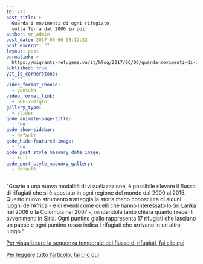```yaml
---
ID: 471
post_title: >
  Guarda i movimenti di ogni rifugiato
  sulla Terra dal 2000 in poi!
author: mr_admin
post_date: 2017-06-06 08:12:22
post_excerpt: ""
layout: post
permalink: >
  https://migrants-refugees.va/it/blog/2017/06/06/guarda-movimenti-di-ogni-rifugiato-sulla-terra-dal-2000-poi/
published: true
yst_is_cornerstone:
  - ""
video_format_choose:
  - youtube
video_format_link:
  - G6F-7H8fqfo
gallery_type:
  - slider
qode_animate-page-title:
  - 'no'
qode_show-sidebar:
  - default
qode_hide-featured-image:
  - 'no'
qode_post_style_masonry_date_image:
  - full
qode_post_style_masonry_gallery:
  - default
---
```

"Grazie a una nuova modalità di visualizzazione, è possibile rilevare il flusso di rifugiati che si è spostato in ogni regione del mondo dal 2000 al 2015. Questo nuovo strumento tratteggia la storia meno conosciuta di alcuni luoghi dell’Africa - e di eventi come quelli che hanno interessato lo Sri Lanka nel 2006 o la Colombia nel 2007 -, rendendola tanto chiara quanto i recenti avvenimenti in Siria. Ogni puntino giallo rappresenta 17 rifugiati che lasciano un paese e ogni puntino rosso indica i rifugiati che arrivano in un altro luogo."

<a href="https://explorables.cmucreatelab.org/explorables/annual-refugees/examples/webgl-timemachine/" target="_blank" rel="noopener noreferrer">Per visualizzare la sequenza temporale del flusso di rifugiati, fai clic qui</a>

<a href="https://www.fastcompany.com/40423720/watch-the-movements-of-every-refugee-on-earth-since-the-year-2000#v=-81.53355,84.13248,0.382,latLng&amp;t=0.00&amp;l=bdrk,ar" target="_blank" rel="noopener noreferrer">Per leggere tutto l’articolo, fai clic qui</a>